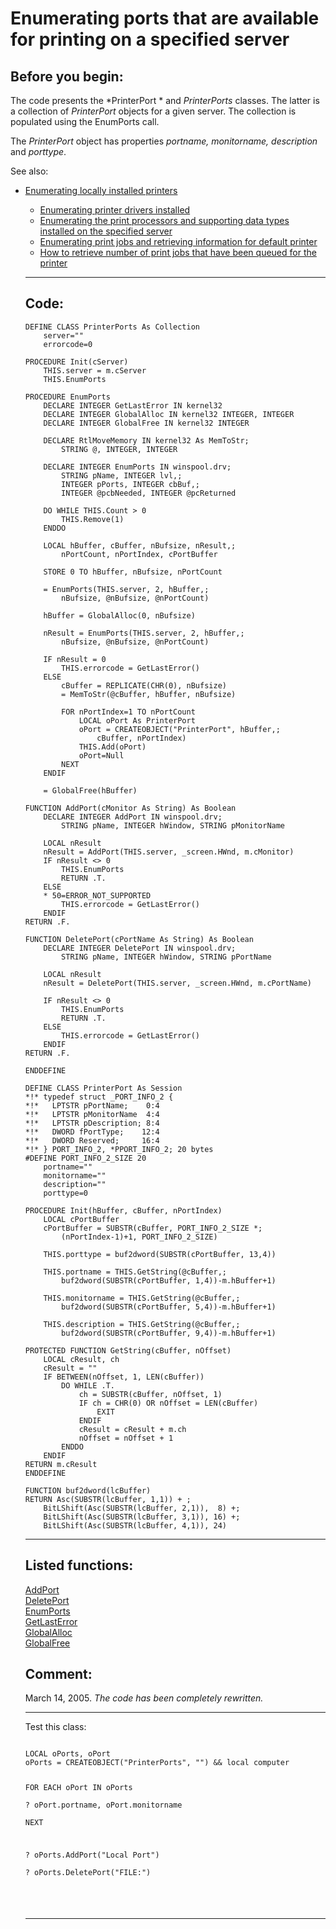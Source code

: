 
# Enumerating ports that are available for printing on a specified server

## Before you begin:
The code presents the *PrinterPort * and *PrinterPorts* classes. The latter is a collection of *PrinterPort* objects for a given server. The collection is populated using the EnumPorts call.  

The *PrinterPort* object has properties *portname, monitorname, description* and *porttype*.  

See also:<UL><LI><a href="?example=146">Enumerating locally installed printers</a>

* [Enumerating printer drivers installed](sample_082.md)  
* [Enumerating the print processors and supporting data types installed on the specified server](sample_333.md)  
* [Enumerating print jobs and retrieving information for default printer](sample_368.md)  
* [How to retrieve number of print jobs that have been queued for the printer](sample_367.md)  
  
***  


## Code:
```foxpro  
DEFINE CLASS PrinterPorts As Collection
	server=""
	errorcode=0

PROCEDURE Init(cServer)
	THIS.server = m.cServer
	THIS.EnumPorts

PROCEDURE EnumPorts
	DECLARE INTEGER GetLastError IN kernel32
	DECLARE INTEGER GlobalAlloc IN kernel32 INTEGER, INTEGER
	DECLARE INTEGER GlobalFree IN kernel32 INTEGER

	DECLARE RtlMoveMemory IN kernel32 As MemToStr;
		STRING @, INTEGER, INTEGER

	DECLARE INTEGER EnumPorts IN winspool.drv;
		STRING pName, INTEGER lvl,;
		INTEGER pPorts, INTEGER cbBuf,;
		INTEGER @pcbNeeded, INTEGER @pcReturned

	DO WHILE THIS.Count > 0
		THIS.Remove(1)
	ENDDO
	
	LOCAL hBuffer, cBuffer, nBufsize, nResult,;
		nPortCount, nPortIndex, cPortBuffer

	STORE 0 TO hBuffer, nBufsize, nPortCount
	
	= EnumPorts(THIS.server, 2, hBuffer,;
		nBufsize, @nBufsize, @nPortCount)

	hBuffer = GlobalAlloc(0, nBufsize)

	nResult = EnumPorts(THIS.server, 2, hBuffer,;
		nBufsize, @nBufsize, @nPortCount)

	IF nResult = 0
		THIS.errorcode = GetLastError()
	ELSE
		cBuffer = REPLICATE(CHR(0), nBufsize)
		= MemToStr(@cBuffer, hBuffer, nBufsize)
		
		FOR nPortIndex=1 TO nPortCount
			LOCAL oPort As PrinterPort
			oPort = CREATEOBJECT("PrinterPort", hBuffer,;
				cBuffer, nPortIndex)
			THIS.Add(oPort)
			oPort=Null
		NEXT
	ENDIF

	= GlobalFree(hBuffer)

FUNCTION AddPort(cMonitor As String) As Boolean
	DECLARE INTEGER AddPort IN winspool.drv;
		STRING pName, INTEGER hWindow, STRING pMonitorName

	LOCAL nResult
	nResult = AddPort(THIS.server, _screen.HWnd, m.cMonitor)
	IF nResult <> 0
		THIS.EnumPorts
		RETURN .T.
	ELSE
	* 50=ERROR_NOT_SUPPORTED
		THIS.errorcode = GetLastError()
	ENDIF
RETURN .F.

FUNCTION DeletePort(cPortName As String) As Boolean
	DECLARE INTEGER DeletePort IN winspool.drv;
		STRING pName, INTEGER hWindow, STRING pPortName

	LOCAL nResult
	nResult = DeletePort(THIS.server, _screen.HWnd, m.cPortName)

	IF nResult <> 0
		THIS.EnumPorts
		RETURN .T.
	ELSE
		THIS.errorcode = GetLastError()
	ENDIF
RETURN .F.

ENDDEFINE

DEFINE CLASS PrinterPort As Session
*!*	typedef struct _PORT_INFO_2 {
*!*	  LPTSTR pPortName;    0:4
*!*	  LPTSTR pMonitorName  4:4
*!*	  LPTSTR pDescription; 8:4
*!*	  DWORD fPortType;    12:4
*!*	  DWORD Reserved;     16:4
*!*	} PORT_INFO_2, *PPORT_INFO_2; 20 bytes
#DEFINE PORT_INFO_2_SIZE 20
	portname=""
	monitorname=""
	description=""
	porttype=0

PROCEDURE Init(hBuffer, cBuffer, nPortIndex)
	LOCAL cPortBuffer
	cPortBuffer = SUBSTR(cBuffer, PORT_INFO_2_SIZE *;
		(nPortIndex-1)+1, PORT_INFO_2_SIZE)

	THIS.porttype = buf2dword(SUBSTR(cPortBuffer, 13,4))

	THIS.portname = THIS.GetString(@cBuffer,;
		buf2dword(SUBSTR(cPortBuffer, 1,4))-m.hBuffer+1)

	THIS.monitorname = THIS.GetString(@cBuffer,;
		buf2dword(SUBSTR(cPortBuffer, 5,4))-m.hBuffer+1)

	THIS.description = THIS.GetString(@cBuffer,;
		buf2dword(SUBSTR(cPortBuffer, 9,4))-m.hBuffer+1)

PROTECTED FUNCTION GetString(cBuffer, nOffset)
	LOCAL cResult, ch
	cResult = ""
	IF BETWEEN(nOffset, 1, LEN(cBuffer))
		DO WHILE .T.
			ch = SUBSTR(cBuffer, nOffset, 1)
			IF ch = CHR(0) OR nOffset = LEN(cBuffer)
				EXIT
			ENDIF
			cResult = cResult + m.ch
			nOffset = nOffset + 1
		ENDDO
	ENDIF
RETURN m.cResult
ENDDEFINE

FUNCTION buf2dword(lcBuffer)
RETURN Asc(SUBSTR(lcBuffer, 1,1)) + ;
	BitLShift(Asc(SUBSTR(lcBuffer, 2,1)),  8) +;
	BitLShift(Asc(SUBSTR(lcBuffer, 3,1)), 16) +;
	BitLShift(Asc(SUBSTR(lcBuffer, 4,1)), 24)  
```  
***  


## Listed functions:
[AddPort](../libraries/setupapi/AddPort.md)  
[DeletePort](../libraries/winspool.drv/DeletePort.md)  
[EnumPorts](../libraries/winspool.drv/EnumPorts.md)  
[GetLastError](../libraries/kernel32/GetLastError.md)  
[GlobalAlloc](../libraries/kernel32/GlobalAlloc.md)  
[GlobalFree](../libraries/kernel32/GlobalFree.md)  

## Comment:
March 14, 2005. *The code has been completely rewritten.*  
  
* * *  
Test this class:<code>  
<div class=precode>LOCAL oPorts, oPort  
oPorts = CREATEOBJECT("PrinterPorts", "") && local computer  
  
FOR EACH oPort IN oPorts  
	? oPort.portname, oPort.monitorname  
NEXT  
  
? oPorts.AddPort("Local Port")  
? oPorts.DeletePort("FILE:")  
</div>  
  
***  

